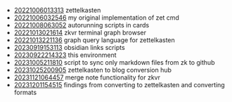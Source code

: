 - [20221006013313](/zet/20221006013313/README.md) zettelkasten
- [20221006032546](/zet/20221006032546/README.md) my original implementation of zet cmd
- [20221008063052](/zet/20221008063052/README.md) autorunning scripts in cards
- [20221013021614](/zet/20221013021614/README.md) zkvr terminal graph browser
- [20221013221136](/zet/20221013221136/README.md) graph query language for zettelkasten
- [20230919153113](/zet/20230919153113/README.md) obsidian links scripts
- [20230922214323](/zet/20230922214323/README.md) this environment
- [20231005211810](/zet/20231005211810/README.md) script to sync only markdown files from zk to github
- [20231025200905](/zet/20231025200905/README.md) zettelkasten to blog conversion hub
- [20231121064457](/zet/20231121064457/README.md) merge note functionality for zkvr
- [20231201154515](/zet/20231201154515/README.md) findings from converting to zettelkasten and converting formats
